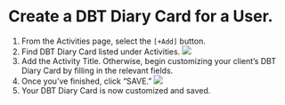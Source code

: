 # Create a DBT Diary Card for a User.
1. From the Activities page, select the `[+Add]` button.
2. Find DBT Diary Card listed under Activities. ![](../assets/add_dbt.jpg)
3. Add the Activity Title. Otherwise, begin customizing your client’s DBT Diary Card by filling in the relevant fields.
4. Once you’ve finished, click “SAVE.” ![](../assets/save_dbt.jpg)
5. Your DBT Diary Card is now customized and saved.
